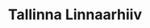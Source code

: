 ---
title: Tallinna Linnaarhiiv
maintainer_name: Katrin Vesterblom
maintainer_email: katrin.vesterblom@tallinnlv.ee
description: ''
---